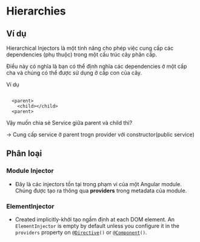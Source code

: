 # Hierarchies
Ví dụ
-----

Hierarchical Injectors là một tính năng cho phép việc cung cấp các dependencies (phụ thuộc) trong một cấu trúc cây phân cấp. 

Điều này có nghĩa là bạn có thể định nghĩa các dependencies ở một cấp cha và chúng có thể được sử dụng ở cấp con của cây.

Ví dụ

```text-plain

  <parent>
    <child></child>
  <parent>

```

Vậy muốn chia sẻ Service giữa parent và child thì?

→ Cung cấp service ở parent trogn provider với constructor(public service)

Phân loại
---------

### Module Injector

*   Đây là các injectors tồn tại trong phạm vi của một Angular module. Chúng được tạo ra thông qua **providers** trong metadata của module.

### ElementInjector

*   Created implicitly-khởi tạo ngầm định at each DOM element. An `ElementInjector` is empty by default unless you configure it in the `providers` property on `@`[`Directive`](https://angular.io/api/core/Directive)`()` or `@`[`Component`](https://angular.io/api/core/Component)`()`.